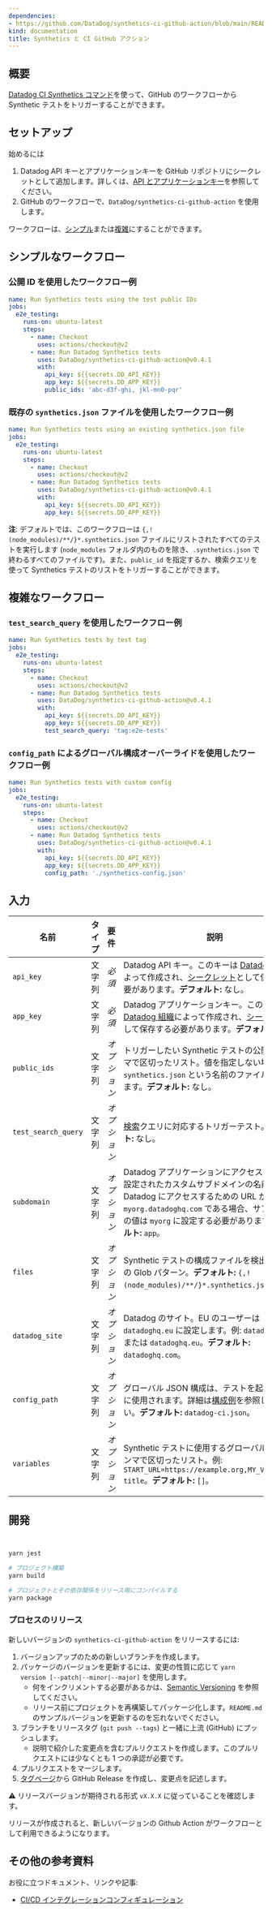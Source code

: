 ```yaml
---
dependencies:
- https://github.com/DataDog/synthetics-ci-github-action/blob/main/README.md
kind: documentation
title: Synthetics と CI GitHub アクション
---
```

## 概要

[Datadog CI Synthetics コマンド][1]を使って、GitHub のワークフローから Synthetic テストをトリガーすることができます。

## セットアップ

始めるには

1. Datadog API キーとアプリケーションキーを GitHub リポジトリにシークレットとして追加します。詳しくは、[API とアプリケーションキー][2]を参照してください。
2. GitHub のワークフローで、`DataDog/synthetics-ci-github-action` を使用します。

ワークフローは、[シンプル](#simple-workflows)または[複雑](#complex-workflows)にすることができます。

## シンプルなワークフロー

### 公開 ID を使用したワークフロー例

```yaml
name: Run Synthetics tests using the test public IDs
jobs:
  e2e_testing:
    runs-on: ubuntu-latest
    steps:
      - name: Checkout
        uses: actions/checkout@v2
      - name: Run Datadog Synthetics tests
        uses: DataDog/synthetics-ci-github-action@v0.4.1
        with:
          api_key: ${{secrets.DD_API_KEY}}
          app_key: ${{secrets.DD_APP_KEY}}
          public_ids: 'abc-d3f-ghi, jkl-mn0-pqr'
```

### 既存の `synthetics.json` ファイルを使用したワークフロー例

```yaml
name: Run Synthetics tests using an existing synthetics.json file
jobs:
  e2e_testing:
    runs-on: ubuntu-latest
    steps:
      - name: Checkout
        uses: actions/checkout@v2
      - name: Run Datadog Synthetics tests
        uses: DataDog/synthetics-ci-github-action@v0.4.1
        with:
          api_key: ${{secrets.DD_API_KEY}}
          app_key: ${{secrets.DD_APP_KEY}}
```

**注**: デフォルトでは、このワークフローは `{,!(node_modules)/**/}*.synthetics.json` ファイルにリストされたすべてのテストを実行します (`node_modules` フォルダ内のものを除き、`.synthetics.json` で終わるすべてのファイルです)。また、`public_id` を指定するか、検索クエリを使って Synthetics テストのリストをトリガーすることができます。

## 複雑なワークフロー

### `test_search_query` を使用したワークフロー例

```yaml
name: Run Synthetics tests by test tag
jobs:
  e2e_testing:
    runs-on: ubuntu-latest
    steps:
      - name: Checkout
        uses: actions/checkout@v2
      - name: Run Datadog Synthetics tests
        uses: DataDog/synthetics-ci-github-action@v0.4.1
        with:
          api_key: ${{secrets.DD_API_KEY}}
          app_key: ${{secrets.DD_APP_KEY}}
          test_search_query: 'tag:e2e-tests'
```

### `config_path` によるグローバル構成オーバーライドを使用したワークフロー例

```yaml
name: Run Synthetics tests with custom config
jobs:
  e2e_testing:
    runs-on: ubuntu-latest
    steps:
      - name: Checkout
        uses: actions/checkout@v2
      - name: Run Datadog Synthetics tests
        uses: DataDog/synthetics-ci-github-action@v0.4.1
        with:
          api_key: ${{secrets.DD_API_KEY}}
          app_key: ${{secrets.DD_APP_KEY}}
          config_path: './synthetics-config.json'
```

## 入力

| 名前                | タイプ   | 要件 | 説明                                                                                                                                                                                              |
|---------------------|--------|-------------|----------------------------------------------------------------------------------------------------------------------------------------------------------------------------------------------------------|
| `api_key`           | 文字列 | _必須_  | Datadog API キー。このキーは [Datadog 組織][2]によって作成され、[シークレット][3]として保存する必要があります。**デフォルト:** なし。                                                                    |
| `app_key`           | 文字列 | _必須_  | Datadog アプリケーションキー。このキーは [Datadog 組織][2]によって作成され、[シークレット][3]として保存する必要があります。**デフォルト:** なし。                                                            |
| `public_ids`        | 文字列 | _オプション_  | トリガーしたい Synthetic テストの公開 ID をカンマで区切ったリスト。値を指定しない場合は、`synthetics.json` という名前のファイルを検索します。**デフォルト:** なし。                         |
| `test_search_query` | 文字列 | _オプション_  | [検索][5]クエリに対応するトリガーテスト。**デフォルト:** なし。                                                                                                                                   |
| `subdomain`         | 文字列 | _オプション_  | Datadog アプリケーションにアクセスするために設定されたカスタムサブドメインの名前。Datadog にアクセスするための URL が `myorg.datadoghq.com` である場合、サブドメインの値は `myorg` に設定する必要があります。**デフォルト:** `app`。 |
| `files`             | 文字列 | _オプション_  | Synthetic テストの構成ファイルを検出するための Glob パターン。**デフォルト:** `{,!(node_modules)/**/}*.synthetics.json`。                                                                                             |
| `datadog_site`      | 文字列 | _オプション_  | Datadog のサイト。EU のユーザーは `datadoghq.eu` に設定します。例: `datadoghq.com` または `datadoghq.eu`。**デフォルト:** `datadoghq.com`。                                                              |
| `config_path`       | 文字列 | _オプション_  | グローバル JSON 構成は、テストを起動するときに使用されます。詳細は[構成例][4]を参照してください。**デフォルト:** `datadog-ci.json`。                                                         |
| `variables`         | 文字列 | _オプション_  | Synthetic テストに使用するグローバル変数をカンマで区切ったリスト。例: `START_URL=https://example.org,MY_VARIABLE=My title`。**デフォルト:** `[]`。                                               |

## 開発

```bash


yarn jest

# プロジェクト構築
yarn build

# プロジェクトとその依存関係をリリース用にコンパイルする
yarn package
```

### プロセスのリリース

新しいバージョンの `synthetics-ci-github-action` をリリースするには:

1. バージョンアップのための新しいブランチを作成します。
2. パッケージのバージョンを更新するには、変更の性質に応じて `yarn version [--patch|--minor|--major]` を使用します。
   - 何をインクリメントする必要があるかは、[Semantic Versioning](https://semver.org/#summary) を参照してください。
   - リリース前にプロジェクトを再構築してパッケージ化します。`README.md` のサンプルバージョンを更新するのを忘れないでください。
3. ブランチをリリースタグ (`git push --tags`) と一緒に上流 (GitHub) にプッシュします。
   - 説明で紹介した変更点を含むプルリクエストを作成します。このプルリクエストには少なくとも 1 つの承認が必要です。
4. プルリクエストをマージします。
5. [タグページ](https://github.com/DataDog/synthetics-ci-github-action/tags)から GitHub Release を作成し、変更点を記述します。

⚠️ リリースバージョンが期待される形式 `vX.X.X` に従っていることを確認します。

リリースが作成されると、新しいバージョンの Github Action がワークフローとして利用できるようになります。

## その他の参考資料

お役に立つドキュメント、リンクや記事:

- [CI/CD インテグレーションコンフィギュレーション][6]

[1]: https://github.com/DataDog/datadog-ci
[2]: https://docs.datadoghq.com/ja/account_management/api-app-keys/
[3]: https://docs.github.com/en/actions/reference/encrypted-secrets
[4]: https://docs.datadoghq.com/ja/synthetics/cicd_integrations/configuration/?tab=npm#setup-a-client
[5]: https://docs.datadoghq.com/ja/synthetics/search/#search
[6]: https://docs.datadoghq.com/ja/synthetics/cicd_integrations/configuration